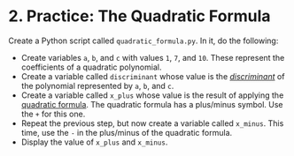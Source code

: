 # 2. Practice: The Quadratic Formula

Create a Python script called `quadratic_formula.py`. In it, do the following:

- Create variables `a`, `b`, and `c` with values `1`, `7`, and `10`.
These represent the coefficients of a quadratic polynomial.
- Create a variable called `discriminant` whose value is the
[*discriminant*](https://en.wikipedia.org/wiki/Discriminant) of the
polynomial represented by `a`, `b`, and `c`.
- Create a variable called `x_plus` whose value is the result of applying
the [quadratic formula](https://en.wikipedia.org/wiki/Quadratic_formula).
The quadratic formula has a plus/minus symbol. Use the `+` for this one.
- Repeat the previous step, but now create a variable called `x_minus`.
This time, use the `-` in the plus/minus of the quadratic formula.
- Display the value of `x_plus` and `x_minus`.
